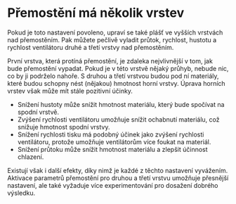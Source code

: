 Přemostění má několik vrstev
====
Pokud je toto nastavení povoleno, upraví se také plášť ve vyšších vrstvách nad přemostěním. Pak můžete pečlivě vyladit průtok, rychlost, hustotu a rychlost ventilátoru druhé a třetí vrstvy nad přemostěním.

První vrstva, která protíná přemostění, je zdaleka nejvlivnější v tom, jak bude přemostění vypadat. Pokud je v této vrstvě nějaký průhyb, nebude nic, co by ji podrželo nahoře. S druhou a třetí vrstvou budou pod ní materiály, které budou schopny nést (nějakou) hmotnost horní vrstvy. Úprava horních vrstev však může mít stále pozitivní účinky.
* Snížení hustoty může snížit hmotnost materiálu, který bude spočívat na spodní vrstvě.
* Zvýšení rychlosti ventilátoru umožňuje snížit ochabnutí materiálu, což snižuje hmotnost spodní vrstvy.
* Snížení rychlosti tisku má podobný účinek jako zvýšení rychlosti ventilátoru, protože umožňuje ventilátorům více foukat na materiál.
* Snížení průtoku může snížit hmotnost materiálu a zlepšit účinnost chlazení.

Existují však i další efekty, díky nimž je každé z těchto nastavení vyvážením. Aktivace parametrů přemostění pro druhou a třetí vrstvu umožňuje přesnější nastavení, ale také vyžaduje více experimentování pro dosažení dobrého výsledku.
